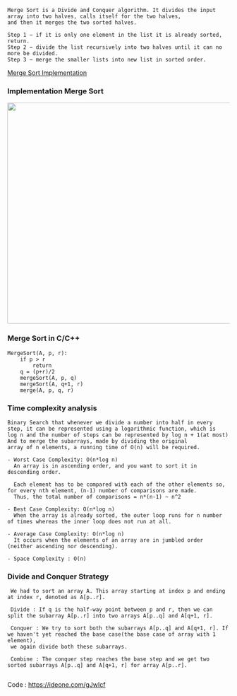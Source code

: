 ```
Merge Sort is a Divide and Conquer algorithm. It divides the input array into two halves, calls itself for the two halves, 
and then it merges the two sorted halves.
```
```
Step 1 − if it is only one element in the list it is already sorted, return.
Step 2 − divide the list recursively into two halves until it can no more be divided.
Step 3 − merge the smaller lists into new list in sorted order.
```
[Merge Sort Implementation](https://www.youtube.com/watch?v=JSceec-wEyw)

### Implementation Merge Sort

<img src="https://user-images.githubusercontent.com/59710234/171281571-2fbe15ce-c6cb-4dcb-a6a7-e38dd771e74b.png" width="600" height="500" />

### Merge Sort in C/C++
```
MergeSort(A, p, r):
    if p > r 
        return
    q = (p+r)/2
    mergeSort(A, p, q)
    mergeSort(A, q+1, r)
    merge(A, p, q, r)

```

### Time complexity analysis
```
Binary Search that whenever we divide a number into half in every step, it can be represented using a logarithmic function, which is 
log n and the number of steps can be represented by log n + 1(at most) And to merge the subarrays, made by dividing the original 
array of n elements, a running time of O(n) will be required.
```
```
- Worst Case Complexity: O(n*log n)
  An array is in ascending order, and you want to sort it in descending order. 
  
  Each element has to be compared with each of the other elements so, for every nth element, (n-1) number of comparisons are made.
  Thus, the total number of comparisons = n*(n-1) ~ n^2

- Best Case Complexity: O(n*log n)
  When the array is already sorted, the outer loop runs for n number of times whereas the inner loop does not run at all.

- Average Case Complexity: O(n*log n) 
  It occurs when the elements of an array are in jumbled order (neither ascending nor descending).

- Space Complexity : O(n)
```
### Divide and Conquer Strategy
```
 We had to sort an array A. This array starting at index p and ending at index r, denoted as A[p..r].
 
 Divide : If q is the half-way point between p and r, then we can split the subarray A[p..r] into two arrays A[p..q] and A[q+1, r].
 
 Conquer : We try to sort both the subarrays A[p..q] and A[q+1, r]. If we haven't yet reached the base case(the base case of array with 1 element), 
 we again divide both these subarrays.
 
 Combine : The conquer step reaches the base step and we get two sorted subarrays A[p..q] and A[q+1, r] for array A[p..r].
 
```

Code : https://ideone.com/gJwIcf
